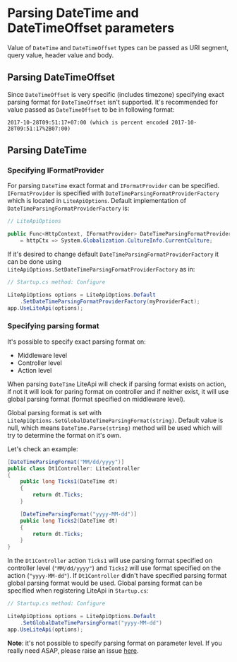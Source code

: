﻿---
Author: stanac
CreatedDate: 2017-11-02
Title: Parsing DateTime and DateTimeOffset parameters
RenderTitle: false
IsHtml: false
Id: parameters-parsing-datetime-and-datetimeoffset
ParentPageId: parameters-supported-types
---

# Parsing DateTime and DateTimeOffset parameters

Value of `DateTime` and `DateTimeOffset` types can be passed as 
URI segment, query value, header value and body. 

## Parsing DateTimeOffset

Since `DateTimeOffset`
is very specific (includes timezone) specifying
exact parsing format for `DateTimeOffset` isn't supported. It's recommended
for value passed as `DateTimeOffset` to be in following format:

```
2017-10-28T09:51:17+07:00 (which is percent encoded 2017-10-28T09:51:17%2B07:00)
```

## Parsing DateTime

### Specifying IFormatProvider

For parsing `DateTime` exact format and `IFormatProvider` can be specified.
`IFormatProvider` is specified with `DateTimeParsingFormatProviderFactory` which
is located in `LiteApiOptions`. Default implementation of 
`DateTimeParsingFormatProviderFactory` is:

```csharp
// LiteApiOptions

public Func<HttpContext, IFormatProvider> DateTimeParsingFormatProviderFactory { get; private set; }
    = httpCtx => System.Globalization.CultureInfo.CurrentCulture;
```

If it's desired to change default `DateTimeParsingFormatProviderFactory` it can be
done using `LiteApiOptions.SetDateTimeParsingFormatProviderFactory` as in:

```csharp
// Startup.cs method: Configure

LiteApiOptions options = LiteApiOptions.Default
    .SetDateTimeParsingFormatProviderFactory(myProviderFact);
app.UseLiteApi(options);
```

### Specifying parsing format

It's possible to specify exact parsing format on:
 - Middleware level
 - Controller level
 - Action level

When parsing `DateTime` LiteApi will check if parsing format exists on
action, if not it will look for paring format on controller and if neither
exist, it will use global parsing format (format specified on middleware level).

Global parsing format is set with `LiteApiOptions.SetGlobalDateTimeParsingFormat(string)`.
Default value is null, which means `DateTime.Parse(string)` method will be used
which will try to determine the format on it's own.

Let's check an example:

```csharp
[DateTimeParsingFormat("MM/dd/yyyy")]
public class Dt1Controller: LiteController
{
    public long Ticks1(DateTime dt)
    {
        return dt.Ticks;
    }

    [DateTimeParsingFormat("yyyy-MM-dd")]
    public long Ticks2(DateTime dt)
    {
        return dt.Ticks;
    }
}
```

In the `Dt1Controller` action `Ticks1` will use parsing format
specified on controller level (`"MM/dd/yyyy"`) and `Ticks2` will
use format specified on the action (`"yyyy-MM-dd"`). If `Dt1Controller`
didn't have specified parsing format global parsing format would be used.
Global parsing format can be specified when registering LiteApi in `Startup.cs`:

```csharp
// Startup.cs method: Configure

LiteApiOptions options = LiteApiOptions.Default
    .SetGlobalDateTimeParsingFormat("yyyy-MM-dd")
app.UseLiteApi(options);
```

**Note**: it's not possible to specify parsing format on parameter level.
If you really need ASAP, please raise an issue 
[here](https://github.com/stanac/LiteApi/issues).